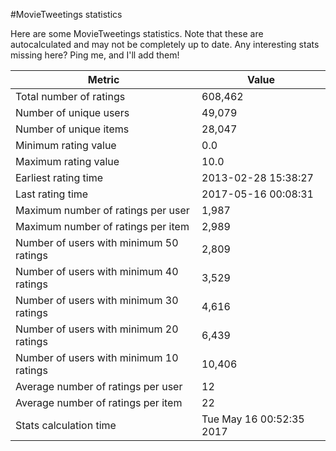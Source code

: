 #MovieTweetings statistics

Here are some MovieTweetings statistics. Note that these are autocalculated and may not be completely up to date. Any interesting stats missing here? Ping me, and I'll add them!

Metric | Value
--- | ---
Total number of ratings                 | 608,462
Number of unique users                  | 49,079
Number of unique items                  | 28,047
Minimum rating value                    | 0.0
Maximum rating value                    | 10.0
Earliest rating time                    | 2013-02-28 15:38:27
Last rating time                        | 2017-05-16 00:08:31
Maximum number of ratings per user      | 1,987
Maximum number of ratings per item      | 2,989
Number of users with minimum 50 ratings | 2,809
Number of users with minimum 40 ratings | 3,529
Number of users with minimum 30 ratings | 4,616
Number of users with minimum 20 ratings | 6,439
Number of users with minimum 10 ratings | 10,406
Average number of ratings per user      | 12
Average number of ratings per item      | 22
Stats calculation time                  | Tue May 16 00:52:35 2017

